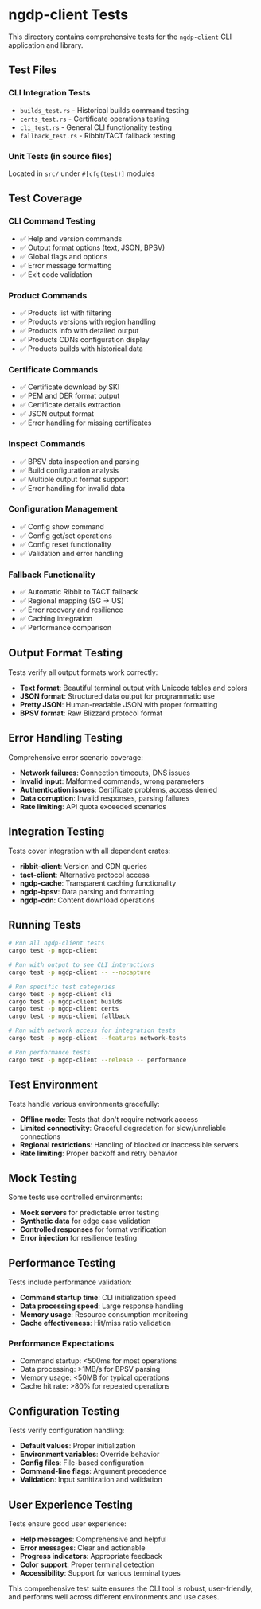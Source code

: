 # ngdp-client Tests

This directory contains comprehensive tests for the `ngdp-client` CLI application and library.

## Test Files

### CLI Integration Tests

- `builds_test.rs` - Historical builds command testing
- `certs_test.rs` - Certificate operations testing
- `cli_test.rs` - General CLI functionality testing
- `fallback_test.rs` - Ribbit/TACT fallback testing

### Unit Tests (in source files)

Located in `src/` under `#[cfg(test)]` modules

## Test Coverage

### CLI Command Testing

- ✅ Help and version commands
- ✅ Output format options (text, JSON, BPSV)
- ✅ Global flags and options
- ✅ Error message formatting
- ✅ Exit code validation

### Product Commands

- ✅ Products list with filtering
- ✅ Products versions with region handling
- ✅ Products info with detailed output
- ✅ Products CDNs configuration display
- ✅ Products builds with historical data

### Certificate Commands

- ✅ Certificate download by SKI
- ✅ PEM and DER format output
- ✅ Certificate details extraction
- ✅ JSON output format
- ✅ Error handling for missing certificates

### Inspect Commands

- ✅ BPSV data inspection and parsing
- ✅ Build configuration analysis
- ✅ Multiple output format support
- ✅ Error handling for invalid data

### Configuration Management

- ✅ Config show command
- ✅ Config get/set operations
- ✅ Config reset functionality
- ✅ Validation and error handling

### Fallback Functionality

- ✅ Automatic Ribbit to TACT fallback
- ✅ Regional mapping (SG → US)
- ✅ Error recovery and resilience
- ✅ Caching integration
- ✅ Performance comparison

## Output Format Testing

Tests verify all output formats work correctly:

- **Text format**: Beautiful terminal output with Unicode tables and colors
- **JSON format**: Structured data output for programmatic use
- **Pretty JSON**: Human-readable JSON with proper formatting
- **BPSV format**: Raw Blizzard protocol format

## Error Handling Testing

Comprehensive error scenario coverage:

- **Network failures**: Connection timeouts, DNS issues
- **Invalid input**: Malformed commands, wrong parameters
- **Authentication issues**: Certificate problems, access denied
- **Data corruption**: Invalid responses, parsing failures
- **Rate limiting**: API quota exceeded scenarios

## Integration Testing

Tests cover integration with all dependent crates:

- **ribbit-client**: Version and CDN queries
- **tact-client**: Alternative protocol access
- **ngdp-cache**: Transparent caching functionality
- **ngdp-bpsv**: Data parsing and formatting
- **ngdp-cdn**: Content download operations

## Running Tests

```bash
# Run all ngdp-client tests
cargo test -p ngdp-client

# Run with output to see CLI interactions
cargo test -p ngdp-client -- --nocapture

# Run specific test categories
cargo test -p ngdp-client cli
cargo test -p ngdp-client builds
cargo test -p ngdp-client certs
cargo test -p ngdp-client fallback

# Run with network access for integration tests
cargo test -p ngdp-client --features network-tests

# Run performance tests
cargo test -p ngdp-client --release -- performance
```

## Test Environment

Tests handle various environments gracefully:

- **Offline mode**: Tests that don't require network access
- **Limited connectivity**: Graceful degradation for slow/unreliable connections
- **Regional restrictions**: Handling of blocked or inaccessible servers
- **Rate limiting**: Proper backoff and retry behavior

## Mock Testing

Some tests use controlled environments:

- **Mock servers** for predictable error testing
- **Synthetic data** for edge case validation
- **Controlled responses** for format verification
- **Error injection** for resilience testing

## Performance Testing

Tests include performance validation:

- **Command startup time**: CLI initialization speed
- **Data processing speed**: Large response handling
- **Memory usage**: Resource consumption monitoring
- **Cache effectiveness**: Hit/miss ratio validation

### Performance Expectations

- Command startup: <500ms for most operations
- Data processing: >1MB/s for BPSV parsing
- Memory usage: <50MB for typical operations
- Cache hit rate: >80% for repeated operations

## Configuration Testing

Tests verify configuration handling:

- **Default values**: Proper initialization
- **Environment variables**: Override behavior
- **Config files**: File-based configuration
- **Command-line flags**: Argument precedence
- **Validation**: Input sanitization and validation

## User Experience Testing

Tests ensure good user experience:

- **Help messages**: Comprehensive and helpful
- **Error messages**: Clear and actionable
- **Progress indicators**: Appropriate feedback
- **Color support**: Proper terminal detection
- **Accessibility**: Support for various terminal types

This comprehensive test suite ensures the CLI tool is robust, user-friendly, and performs well across different environments and use cases.
